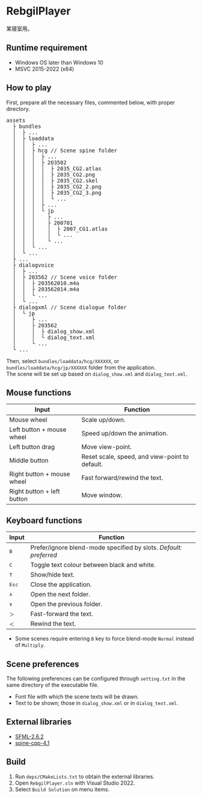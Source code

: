 # RebgilPlayer

某寝室用。

## Runtime requirement

- Windows OS later than Windows 10
- MSVC 2015-2022 (x64)

## How to play

First, prepare all the necessary files, commented below, with proper directory.

<pre>
assets
  ├ bundles
  │  ├ ...
  │  ├ loaddata
  │  │  ├ ...
  │  │  ├ hcg // Scene spine folder
  │  │  │  ├ ...
  │  │  │  ├ 203502
  │  │  │  │  ├ 2035_CG2.atlas
  │  │  │  │  ├ 2035_CG2.png
  │  │  │  │  ├ 2035_CG2.skel
  │  │  │  │  ├ 2035_CG2_2.png
  │  │  │  │  ├ 2035_CG2_3.png
  │  │  │  │  └ ...
  │  │  │  ├ ...
  │  │  │  └ jp
  │  │  │    ├ ...
  │  │  │    ├ 200701
  │  │  │    │  ├ 2007_CG1.atlas
  │  │  │    │  └ ...
  │  │  │    └ ...
  │  │  └ ...
  │  └ ...
  ├ ...
  ├ dialogvoice
  │  ├ ...
  │  ├ 203562 // Scene voice folder
  │  │  ├ 203562010.m4a
  │  │  ├ 203562014.m4a
  │  │  └ ...
  │  └ ...
  ├ dialogxml // Scene dialogue folder
  │  └ jp
  │     ├ ...
  │     ├ 203562
  │     │  ├ dialog_show.xml
  │     │  └ dialog_text.xml
  │     └ ...
  └ ...
</pre>

Then, select `bundles/loaddata/hcg/XXXXXX`, or `bundles/loaddata/hcg/jp/XXXXXX` folder from the application.  
The scene will be set up based on `dialog_show.xml` and `dialog_text.xml`.

## Mouse functions

| Input | Function |
| --- | --- |
| Mouse wheel | Scale up/down. |
| Left button + mouse wheel | Speed up/down the animation. |
| Left button drag | Move view-point. |
| Middle button | Reset scale, speed, and view-point to default. |
| Right button + mouse wheel | Fast forward/rewind the text. |
| Right button + left button | Move window. |

## Keyboard functions

| Input | Function |
| --- | --- |
| <kbd>B</kbd> | Prefer/ignore blend-mode specified by slots. _Default: preferred_|
| <kbd>C</kbd> | Toggle text colour between black and white. |
| <kbd>T</kbd> | Show/hide text. |
| <kbd>Esc</kbd> | Close the application. |
| <kbd>∧</kbd> | Open the next folder. |
| <kbd>∨</kbd> | Open the previous folder. |
| <kbd>＞</kbd> | Fast-forward the text. |
| <kbd>＜</kbd> | Rewind the text. |

- Some scenes require entering `B` key to force blend-mode `Normal` instead of `Multiply`.

## Scene preferences

The following preferences can be configured through `setting.txt` in the same directory of the executable file.
- Font file with which the scene texts will be drawn.
- Text to be shown; those in `dialog_show.xml` or in `dialog_text.xml`. 

## External libraries

- [SFML-2.6.2](https://www.sfml-dev.org/download/sfml/2.6.2/)
- [spine-cpp-4.1](https://github.com/EsotericSoftware/spine-runtimes/tree/4.1)

## Build

1. Run `deps/CMakeLists.txt` to obtain the external libraries. 
2. Open `RebgilPlayer.sln` with Visual Studio 2022.
3. Select `Build Solution` on menu items.
